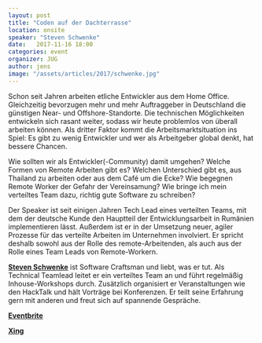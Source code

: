 ```yaml
---
layout: post
title: "Coden auf der Dachterrasse"
location: onsite
speaker: "Steven Schwenke"
date:   2017-11-16 18:00
categories: event
organizer: JUG
author: jens
image: "/assets/articles/2017/schwenke.jpg"
---
```


Schon seit Jahren arbeiten etliche Entwickler aus dem Home Office. 
Gleichzeitig bevorzugen mehr und mehr Auftraggeber in Deutschland die günstigen Near- und Offshore-Standorte. 
Die technischen Möglichkeiten entwickeln sich rasant weiter, sodass wir heute problemlos von überall arbeiten können. 
Als dritter Faktor kommt die Arbeitsmarktsituation ins Spiel: 
Es gibt zu wenig Entwickler und wer als Arbeitgeber global denkt, hat bessere Chancen.

Wie sollten wir als Entwickler(-Community) damit umgehen? 
Welche Formen von Remote Arbeiten gibt es? 
Welchen Unterschied gibt es, aus Thailand zu arbeiten oder aus dem Café um die Ecke? 
Wie begegnen Remote Worker der Gefahr der Vereinsamung? 
Wie bringe ich mein verteiltes Team dazu, richtig gute Software zu schreiben?

Der Speaker ist seit einigen Jahren Tech Lead eines verteilten Teams, mit dem der deutsche Kunde den Hauptteil der Entwicklungsarbeit in Rumänien implementieren lässt. 
Außerdem ist er in der Umsetzung neuer, agiler Prozesse für das verteilte Arbeiten im Unternehmen involviert. 
Er spricht deshalb sowohl aus der Rolle des remote-Arbeitenden, als auch aus der Rolle eines Team Leads von Remote-Workern.

**[Steven Schwenke](https://twitter.com/stevenschwenke)** ist Software Craftsman und liebt, was er tut. 
Als Technical Teamlead leitet er ein verteiltes Team an und führt regelmäßig Inhouse-Workshops durch. 
Zusätzlich organisiert er Veranstaltungen wie den HackTalk und hält Vorträge bei Konferenzen. 
Er teilt seine Erfahrung gern mit anderen und freut sich auf spannende Gespräche.

**[Eventbrite](https://www.eventbrite.de/e/coden-auf-der-dachterrasse-tickets-39141868382)**

**[Xing](https://www.xing.com/events/coden-dachterrasse-1872271)**
